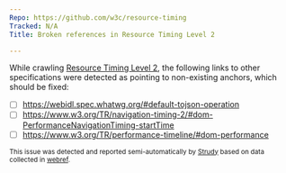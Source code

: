 ```yaml
---
Repo: https://github.com/w3c/resource-timing
Tracked: N/A
Title: Broken references in Resource Timing Level 2

---
```


While crawling [Resource Timing Level 2](https://w3c.github.io/resource-timing/), the following links to other specifications were detected as pointing to non-existing anchors, which should be fixed:
* [ ] https://webidl.spec.whatwg.org/#default-tojson-operation
* [ ] https://www.w3.org/TR/navigation-timing-2/#dom-PerformanceNavigationTiming-startTime
* [ ] https://www.w3.org/TR/performance-timeline/#dom-performance

<sub>This issue was detected and reported semi-automatically by [Strudy](https://github.com/w3c/strudy/) based on data collected in [webref](https://github.com/w3c/webref/).</sub>